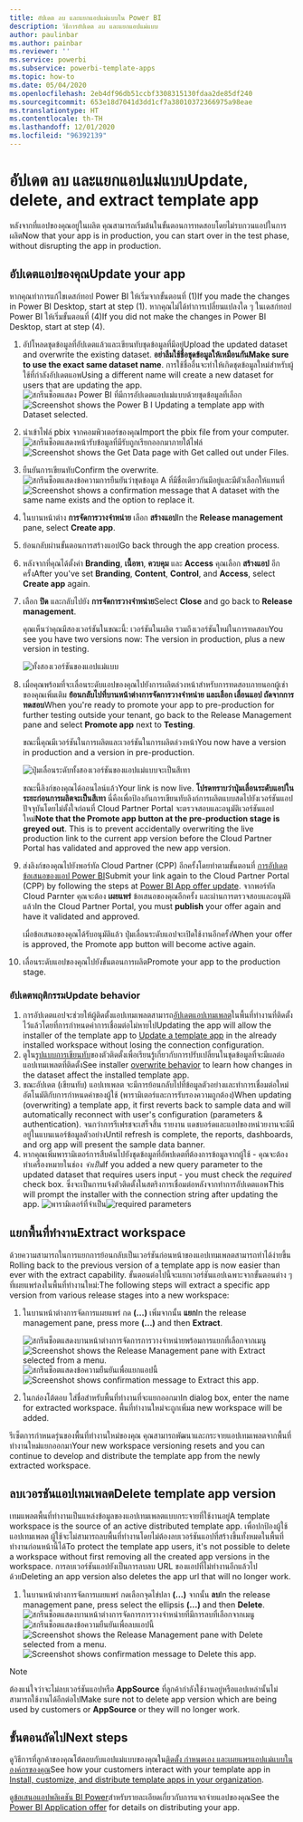 ```yaml
---
title: อัปเดต ลบ และแยกแอปแม่แบบใน Power BI
description: วิธีการอัปเดต ลบ และแยกแอปแม่แบบ
author: paulinbar
ms.author: painbar
ms.reviewer: ''
ms.service: powerbi
ms.subservice: powerbi-template-apps
ms.topic: how-to
ms.date: 05/04/2020
ms.openlocfilehash: 2eb4df96db51ccbf3308315130fdaa2de85df240
ms.sourcegitcommit: 653e18d7041d3dd1cf7a38010372366975a98eae
ms.translationtype: HT
ms.contentlocale: th-TH
ms.lasthandoff: 12/01/2020
ms.locfileid: "96392139"
---
```

# <a name="update-delete-and-extract-template-app"></a><span data-ttu-id="37190-103">อัปเดต ลบ และแยกแอปแม่แบบ</span><span class="sxs-lookup"><span data-stu-id="37190-103">Update, delete, and extract template app</span></span>

<span data-ttu-id="37190-104">หลังจากที่แอปของคุณอยู่ในผลิต คุณสามารถเริ่มต้นในขั้นตอนการทดสอบโดยไม่รบกวนแอปในการผลิต</span><span class="sxs-lookup"><span data-stu-id="37190-104">Now that your app is in production, you can start over in the test phase, without disrupting the app in production.</span></span>
## <a name="update-your-app"></a><span data-ttu-id="37190-105">อัปเดตแอปของคุณ</span><span class="sxs-lookup"><span data-stu-id="37190-105">Update your app</span></span>

<span data-ttu-id="37190-106">หากคุณทำการแก้ไขเดสก์ทอป Power BI ให้เริ่มจากขั้นตอนที่ (1)</span><span class="sxs-lookup"><span data-stu-id="37190-106">If you made the changes in Power BI Desktop, start at step (1).</span></span> <span data-ttu-id="37190-107">หากคุณไม่ได้ทำการเปลี่ยนแปลงใด ๆ ในเดสก์ทอป Power BI ให้เริ่มขั้นตอนที่ (4)</span><span class="sxs-lookup"><span data-stu-id="37190-107">If you did not make the changes in Power BI Desktop, start at step (4).</span></span>

1. <span data-ttu-id="37190-108">อัปโหลดชุดข้อมูลที่อัปเดตแล้วและเขียนทับชุดข้อมูลที่มีอยู่</span><span class="sxs-lookup"><span data-stu-id="37190-108">Upload the updated dataset and overwrite the existing dataset.</span></span> <span data-ttu-id="37190-109">**อย่าลืมใช้ชื่อชุดข้อมูลให้เหมือนกัน**</span><span class="sxs-lookup"><span data-stu-id="37190-109">**Make sure to use the exact same dataset name**.</span></span> <span data-ttu-id="37190-110">การใช้ชื่ออื่นจะทำให้เกิดชุดข้อมูลใหม่สำหรับผู้ใช้ที่กำลังอัปเดตแอพ</span><span class="sxs-lookup"><span data-stu-id="37190-110">Using a different name will create a new dataset for users that are updating the app.</span></span>
<span data-ttu-id="37190-111">![สกรีนช็อตแสดง Power BI ที่มีการอัปเดตแอปแม่แบบด้วยชุดข้อมูลที่เลือก](media/service-template-apps-update-extract-delete/power-bi-template-app-upload-dataset.png)</span><span class="sxs-lookup"><span data-stu-id="37190-111">![Screenshot shows the Power B I Updating a template app with Dataset selected.](media/service-template-apps-update-extract-delete/power-bi-template-app-upload-dataset.png)</span></span>
1. <span data-ttu-id="37190-112">นำเข้าไฟล์ pbix จากคอมพิวเตอร์ของคุณ</span><span class="sxs-lookup"><span data-stu-id="37190-112">Import the pbix file from your computer.</span></span>
<span data-ttu-id="37190-113">![สกรีนช็อตแสดงหน้ารับข้อมูลที่มีรับถูกเรียกออกมาภายใต้ไฟล์](media/service-template-apps-update-extract-delete/power-bi-template-app-upload-dataset2.png)</span><span class="sxs-lookup"><span data-stu-id="37190-113">![Screenshot shows the Get Data page with Get called out under Files.](media/service-template-apps-update-extract-delete/power-bi-template-app-upload-dataset2.png)</span></span>
1. <span data-ttu-id="37190-114">ยืนยันการเขียนทับ</span><span class="sxs-lookup"><span data-stu-id="37190-114">Confirm the overwrite.</span></span>
<span data-ttu-id="37190-115">![สกรีนช็อตแสดงข้อความการยืนยันว่าชุดข้อมูล A ที่มีชื่อเดียวกันมีอยู่และมีตัวเลือกให้แทนที่](media/service-template-apps-update-extract-delete/power-bi-template-app-upload-dataset3.png)</span><span class="sxs-lookup"><span data-stu-id="37190-115">![Screenshot shows a confirmation message that A dataset with the same name exists and the option to replace it.](media/service-template-apps-update-extract-delete/power-bi-template-app-upload-dataset3.png)</span></span>

1. <span data-ttu-id="37190-116">ในบานหน้าต่าง **การจัดการวางจำหน่าย** เลือก **สร้างแอป**</span><span class="sxs-lookup"><span data-stu-id="37190-116">In the **Release management** pane, select **Create app**.</span></span>
1. <span data-ttu-id="37190-117">ย้อนกลับผ่านขั้นตอนการสร้างแอป</span><span class="sxs-lookup"><span data-stu-id="37190-117">Go back through the app creation process.</span></span>
1. <span data-ttu-id="37190-118">หลังจากที่คุณได้ตั้งค่า **Branding**, **เนื้อหา**, **ควบคุม** และ **Access** คุณเลือก **สร้างแอป** อีกครั้ง</span><span class="sxs-lookup"><span data-stu-id="37190-118">After you've set **Branding**, **Content**, **Control**, and **Access**, select **Create app** again.</span></span>
1. <span data-ttu-id="37190-119">เลือก **ปิด** และกลับไปยัง **การจัดการวางจำหน่าย**</span><span class="sxs-lookup"><span data-stu-id="37190-119">Select **Close** and go back to **Release management**.</span></span>

   <span data-ttu-id="37190-120">คุณเห็นว่าคุณมีสองเวอร์ชันในขณะนี้: เวอร์ชันในผลิต รวมถึงเวอร์ชันใหม่ในการทดสอบ</span><span class="sxs-lookup"><span data-stu-id="37190-120">You see you have two versions now: The version in production, plus a new version in testing.</span></span>

    ![ทั้งสองเวอร์ชันของแอปแม่แบบ](media/service-template-apps-update-extract-delete/power-bi-template-app-update1.png)

1. <span data-ttu-id="37190-122">เมื่อคุณพร้อมที่จะเลื่อนระดับแอปของคุณไปยังการผลิตล่วงหน้าสำหรับการทดสอบภายนอกผู้เช่าของคุณเพิ่มเติม **ย้อนกลับไปที่บานหน้าต่างการจัดการวางจำหน่าย** **และเลือก เลื่อนแอป ถัดจากการทดสอบ**</span><span class="sxs-lookup"><span data-stu-id="37190-122">When you're ready to promote your app to pre-production for further testing outside your tenant, go back to the Release Management pane and select **Promote app** next to **Testing**.</span></span>

   <span data-ttu-id="37190-123">ขณะนี้คุณมีเวอร์ชันในการผลิตและเวอร์ชันในการผลิตล่วงหน้า</span><span class="sxs-lookup"><span data-stu-id="37190-123">You now have a version in production and a version in pre-production.</span></span>

   ![ปุ่มเลื่อนระดับทั้งสองเวอร์ชันของแอปแม่แบบจะเป็นสีเทา](media/service-template-apps-update-extract-delete/power-bi-template-app-update2.png)

   <span data-ttu-id="37190-125">ขณะนี้ลิงก์ของคุณได้ออนไลน์แล้ว</span><span class="sxs-lookup"><span data-stu-id="37190-125">Your link is now live.</span></span> <span data-ttu-id="37190-126">**โปรดทราบว่าปุ่มเลื่อนระดับแอปในระยะก่อนการผลิตจะเป็นสีเทา** นี่คือเพื่อป้องกันการเขียนทับลิงก์การผลิตแบบสดไปยังเวอร์ชันแอปปัจจุบันโดยไม่ตั้งใจก่อนที่ Cloud Partner Portal จะตรวจสอบและอนุมัติเวอร์ชันแอปใหม่</span><span class="sxs-lookup"><span data-stu-id="37190-126">**Note that the Promote app button at the pre-production stage is greyed out**. This is to prevent accidentally overwriting the live production link to the current app version before the Cloud Partner Portal has validated and approved the new app version.</span></span>

1. <span data-ttu-id="37190-127">ส่งลิงก์ของคุณไปยังพอร์ทัล Cloud Partner (CPP) อีกครั้งโดยทำตามขั้นตอนที่ [การอัปเดตข้อเสนอของแอป Power BI](/azure/marketplace/cloud-partner-portal/power-bi/cpp-update-existing-offer)</span><span class="sxs-lookup"><span data-stu-id="37190-127">Submit your link again to the Cloud Partner Portal (CPP) by following the steps at [Power BI App offer update](/azure/marketplace/cloud-partner-portal/power-bi/cpp-update-existing-offer).</span></span> <span data-ttu-id="37190-128">จากพอร์ทัล Cloud Parnter คุณจะต้อง **เผยแพร่** ข้อเสนอของคุณอีกครั้ง และผ่านการตรวจสอบและอนุมัติแล้ว</span><span class="sxs-lookup"><span data-stu-id="37190-128">In the Cloud Partner Portal, you must **publish** your offer again and have it validated and approved.</span></span>

   <span data-ttu-id="37190-129">เมื่อข้อเสนอของคุณได้รับอนุมัติแล้ว ปุ่มเลื่อนระดับแอปจะเปิดใช้งานอีกครั้ง</span><span class="sxs-lookup"><span data-stu-id="37190-129">When your offer is approved, the Promote app button will become active again.</span></span> 
1. <span data-ttu-id="37190-130">เลื่อนระดับแอปของคุณไปยังขั้นตอนการผลิต</span><span class="sxs-lookup"><span data-stu-id="37190-130">Promote your app to the production stage.</span></span>
   
### <a name="update-behavior"></a><span data-ttu-id="37190-131">อัปเดตพฤติกรรม</span><span class="sxs-lookup"><span data-stu-id="37190-131">Update behavior</span></span>

1. <span data-ttu-id="37190-132">การอัปเดตแอปจะช่วยให้ผู้ติดตั้งแอปเทมเพลตสามารถ[อัปเดตแอปเทมเพลต](service-template-apps-install-distribute.md#update-a-template-app)ในพื้นที่ทำงานที่ติดตั้งไว้แล้วโดยที่การกำหนดค่าการเชื่อมต่อไม่หายไป</span><span class="sxs-lookup"><span data-stu-id="37190-132">Updating the app will allow the installer of the template app to [Update a template app](service-template-apps-install-distribute.md#update-a-template-app) in the already installed workspace without losing the connection configuration.</span></span>
1. <span data-ttu-id="37190-133">ดูใน[รูปแบบการเขียนทับ](service-template-apps-install-distribute.md#overwrite-behavior)ของตัวติดตั้งเพื่อเรียนรู้เกี่ยวกับการปรับเปลี่ยนในชุดข้อมูลที่จะมีผลต่อแอปเทมเพลตที่ติดตั้ง</span><span class="sxs-lookup"><span data-stu-id="37190-133">See installer [overwrite behavior](service-template-apps-install-distribute.md#overwrite-behavior) to learn how changes in the dataset affect the installed template app.</span></span>
1. <span data-ttu-id="37190-134">ขณะอัปเดต (เขียนทับ) แอปเทเพลต จะมีการย้อนกลับไปที่ข้อมูลตัวอย่างและทำการเชื่อมต่อใหม่อัตโนมัติกับการกำหนดค่าของผู้ใช้ (พารามิเตอร์และการรับรองความถูกต้อง)</span><span class="sxs-lookup"><span data-stu-id="37190-134">When updating (overwriting) a template app, it first reverts back to sample data and will automatically reconnect with user's configuration (parameters & authentication).</span></span> <span data-ttu-id="37190-135">จนกว่าการรีเฟรชจะเสร็จสิ้น รายงาน แดชบอร์ดและแอปของหน่วยงานจะมีมีอยู่ในแบนเนอร์ข้อมูลตัวอย่าง</span><span class="sxs-lookup"><span data-stu-id="37190-135">Until refresh is complete, the reports, dashboards, and org app will present the sample data banner.</span></span>
1. <span data-ttu-id="37190-136">หากคุณเพิ่มพารามิเตอร์การสืบค้นไปยังชุดข้อมูลที่อัพปเดตที่ต้องการข้อมูลจากผู้ใช้ - คุณจะต้องทำเครื่องหมายในช่อง *จำเป็น*</span><span class="sxs-lookup"><span data-stu-id="37190-136">If you added a new query parameter to the updated dataset that requires users input - you must check the *required* check box.</span></span> <span data-ttu-id="37190-137">ซึ่งจะเป็นการแจ้งตัวติดตั้งในสตริงการเชื่อมต่อหลังจากทำการอัปเดตแอพ</span><span class="sxs-lookup"><span data-stu-id="37190-137">This will prompt the installer with the connection string after updating the app.</span></span>
 <span data-ttu-id="37190-138">![พารามิเตอร์ที่จำเป็น](media/service-template-apps-update-extract-delete/power-bi-template-app-upload-dataset4.png)</span><span class="sxs-lookup"><span data-stu-id="37190-138">![required parameters](media/service-template-apps-update-extract-delete/power-bi-template-app-upload-dataset4.png)</span></span>

## <a name="extract-workspace"></a><span data-ttu-id="37190-139">แยกพื้นที่ทำงาน</span><span class="sxs-lookup"><span data-stu-id="37190-139">Extract workspace</span></span>
<span data-ttu-id="37190-140">ด้วยความสามารถในการแยกการย้อนกลับเป็นเวอร์ชันก่อนหน้าของแอปเทมเพลตสามารถทำได้ง่ายขึ้น </span><span class="sxs-lookup"><span data-stu-id="37190-140">Rolling back to the previous version of a template app is now easier than ever with the extract capability.</span></span> <span data-ttu-id="37190-141">ขั้นตอนต่อไปนี้จะแยกเวอร์ชันแอปเฉพาะจากขั้นตอนต่าง ๆ ที่เผยแพร่ลงในพื้นที่ทำงานใหม่:</span><span class="sxs-lookup"><span data-stu-id="37190-141">The following steps will extract a specific app version from various release stages into a new workspace:</span></span>

1. <span data-ttu-id="37190-142">ในบานหน้าต่างการจัดการแผยแพร่ กด **(...)** เพิ่มจากนั้น **แยก**</span><span class="sxs-lookup"><span data-stu-id="37190-142">In the release management pane, press more **(...)** and then **Extract**.</span></span>

    <span data-ttu-id="37190-143">![สกรีนช็อตแสดงบานหน้าต่างการจัดการการวางจำหน่ายพร้อมการแยกที่เลือกจากเมนู](media/service-template-apps-update-extract-delete/power-bi-template-app-extract.png)</span><span class="sxs-lookup"><span data-stu-id="37190-143">![Screenshot shows the Release Management pane with Extract selected from a menu.](media/service-template-apps-update-extract-delete/power-bi-template-app-extract.png)</span></span>
    <span data-ttu-id="37190-144">![สกรีนช็อตแสดงข้อความยืนยันเพื่อแยกแอปนี้](media/service-template-apps-update-extract-delete/power-bi-template-app-extract-dialog.png)</span><span class="sxs-lookup"><span data-stu-id="37190-144">![Screenshot shows confirmation message to Extract this app.](media/service-template-apps-update-extract-delete/power-bi-template-app-extract-dialog.png)</span></span>
2. <span data-ttu-id="37190-145">ในกล่องโต้ตอบ ใส่ชื่อสำหรับพื้นที่ทำงานที่จะแยกออกมา</span><span class="sxs-lookup"><span data-stu-id="37190-145">In dialog box, enter the name for extracted workspace.</span></span> <span data-ttu-id="37190-146">พื้นที่ทำงานใหม่จะถูกเพิ่ม</span><span class="sxs-lookup"><span data-stu-id="37190-146">a new workspace will be added.</span></span>

<span data-ttu-id="37190-147">รีเซ็ตการกำหนดรุ่นของพื้นที่ทำงานใหม่ของคุณ คุณสามารถพัฒนาและกระจายแอปเทมเพลตจากพื้นที่ทำงานใหม่แยกออกมา</span><span class="sxs-lookup"><span data-stu-id="37190-147">Your new workspace versioning resets and you can continue to develop and distribute the template app from the newly extracted workspace.</span></span>

## <a name="delete-template-app-version"></a><span data-ttu-id="37190-148">ลบเวอรชันแอปเทมเพลต</span><span class="sxs-lookup"><span data-stu-id="37190-148">Delete template app version</span></span>
<span data-ttu-id="37190-149">เทมแพลตพื้นที่ทำงานเป็นแหล่งข้อมูลของแอปเทมเพลตแบบกระจายที่ใช้งานอยู่</span><span class="sxs-lookup"><span data-stu-id="37190-149">A template workspace is the source of an active distributed template app.</span></span> <span data-ttu-id="37190-150">เพื่อปกป้องผู้ใช้แอปเทมเพลต ผู้ใช้จะไม่สามารถลบพื้นที่ทำงานโดยไม่ต้องลบเวอร์ชันแอปที่สร้างขึ้นทั้งหมดในพื้นที่ทำงานก่อนหน้านี้ได้</span><span class="sxs-lookup"><span data-stu-id="37190-150">To protect the template app users, it's not possible to delete a workspace without first removing all the created app versions in the workspace.</span></span>
<span data-ttu-id="37190-151">การลบเวอร์ชันแอปยังเป็นการลบลบ URL ของแอปที่ไม่ทำงานอีกแล้วไปด้วย</span><span class="sxs-lookup"><span data-stu-id="37190-151">Deleting an app version also deletes the app url that will no longer work.</span></span>

1. <span data-ttu-id="37190-152">ในบานหน้าต่างการจัดการเผยแพร่ กดเลือกจุดไข่ปลา **(...)** จากนั้น **ลบ**</span><span class="sxs-lookup"><span data-stu-id="37190-152">In the release management pane, press select the ellipsis **(...)** and then **Delete**.</span></span>
 <span data-ttu-id="37190-153">![สกรีนช็อตแสดงบานหน้าต่างการจัดการการวางจำหน่ายที่มีการลบที่เลือกจากเมนู](media/service-template-apps-update-extract-delete/power-bi-template-app-delete.png)
  ![สกรีนช็อตแสดงข้อความยืนยันเพื่อลบแอปนี้](media/service-template-apps-update-extract-delete/power-bi-template-app-delete-dialog.png)</span><span class="sxs-lookup"><span data-stu-id="37190-153">![Screenshot shows the Release Management pane with Delete selected from a menu.](media/service-template-apps-update-extract-delete/power-bi-template-app-delete.png)
![Screenshot shows confirmation message to Delete this app.](media/service-template-apps-update-extract-delete/power-bi-template-app-delete-dialog.png)</span></span>

>[!NOTE]
><span data-ttu-id="37190-154">ต้องแน่ใจว่าจะไม่ลบเวอร์ชันแอปหรือ **AppSource** ที่ลูกค้ากำลังใช้งานอยู่หรือแอปเหล่านั้นไม่สามารถใช้งานได้อีกต่อไป</span><span class="sxs-lookup"><span data-stu-id="37190-154">Make sure not to delete app version which are being used by customers or **AppSource** or they will no longer work.</span></span>

## <a name="next-steps"></a><span data-ttu-id="37190-155">ขั้นตอนถัดไป</span><span class="sxs-lookup"><span data-stu-id="37190-155">Next steps</span></span>

<span data-ttu-id="37190-156">ดูวิธีการที่ลูกค้าของคุณโต้ตอบกับแอปแม่แบบของคุณใน[ติดตั้ง กำหนดเอง และเผยแพรแอปแม่แบบในองค์กรของคุณ](service-template-apps-install-distribute.md)</span><span class="sxs-lookup"><span data-stu-id="37190-156">See how your customers interact with your template app in [Install, customize, and distribute template apps in your organization](service-template-apps-install-distribute.md).</span></span>

<span data-ttu-id="37190-157">ดู[ข้อเสนอแอปพลิเคชัน BI Power](/azure/marketplace/cloud-partner-portal/power-bi/cpp-power-bi-offer)สำหรับรายละเอียดเกี่ยวกับการแจกจ่ายแอปของคุณ</span><span class="sxs-lookup"><span data-stu-id="37190-157">See the [Power BI Application offer](/azure/marketplace/cloud-partner-portal/power-bi/cpp-power-bi-offer) for details on distributing your app.</span></span>
